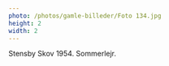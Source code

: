 ```yaml
---
photo: /photos/gamle-billeder/Foto 134.jpg
height: 2
width: 2
---
```

Stensby Skov 1954. Sommerlejr.
